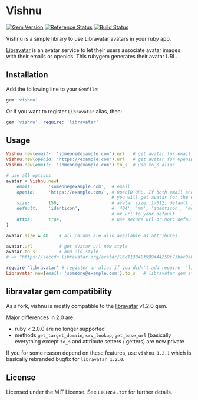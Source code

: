 # Vishnu

[![Gem Version](https://badge.fury.io/rb/vishnu.svg)](http://badge.fury.io/rb/vishnu)
[![Reference Status](https://www.versioneye.com/ruby/vishnu/reference_badge.svg)](https://www.versioneye.com/ruby/vishnu/references)
[![Build Status](https://travis-ci.org/sandfoxme/vishnu.svg?branch=master)](https://travis-ci.org/sandfoxme/vishnu)

Vishnu is a simple library to use Libravatar avatars in your ruby app. 

[Libravatar](https://libravatar.org/) is an avatar service to let their 
users associate avatar images with their emails or openids. This rubygem 
generates their avatar URL.

## Installation

Add the following line to your ```Gemfile```:
    
```ruby
gem 'vishnu'
```

Or if you want to register ```Libravatar``` alias, then:

```ruby
gem 'vishnu', require: 'libravatar'
```

## Usage

```ruby
Vishnu.new(email:  'someone@example.com').url   # get avatar for email
Vishnu.new(openid: 'https://example.com').url   # get avatar for OpenID URL
Vishnu.new(email:  'someone@example.com').to_s  # use to_s alias

# use all options
avatar = Vishnu.new(
    email:      'someone@example.com',  # email
    openid:     'https://example.com/', # OpenID URL. If both email and url are set,
                                        # you will get avatar for the email
    size:       150,                    # avatar size, 1-512; default is 80
    default:    'identicon',            # '404', 'mm', 'identicon', 'monsterid', 'wavatar', 'retro'
                                        # or url to your default
    https:      true,                   # use secure url or not; default is false
)

avatar.size = 40    # all params are also available as attributes

avatar.url          # get avatar url new style
avatar.to_s         # and old style
# => "https://seccdn.libravatar.org/avatar/16d113840f999444259f73bac9ab8b10?s=40&d=identicon"

require 'libravatar' # register an alias if you didn't add require: 'libravatar' to your Gemfile
Libravatar.new(email: 'someone@example.com').to_s   # libravatar gem style 
```

## libravatar gem compatibility

As a fork, vishnu is mostly compatible to the [libravatar](https://rubygems.org/gems/libravatar) v1.2.0 gem.

Major differences in 2.0 are:
 
*   ruby < 2.0.0 are no longer supported
*   methods ```get_target_domain```, ```srv_lookup```, ```get_base_url```
(basically everything except `to_s` and attribute setters / getters) 
are now private
    
If you for some reason depend on these features, use ```vishnu 1.2.1``` 
which is basically rebranded bugfix for ```libravatar 1.2.0```.

## License

Licensed under the MIT License. See ```LICENSE.txt``` for further details.
